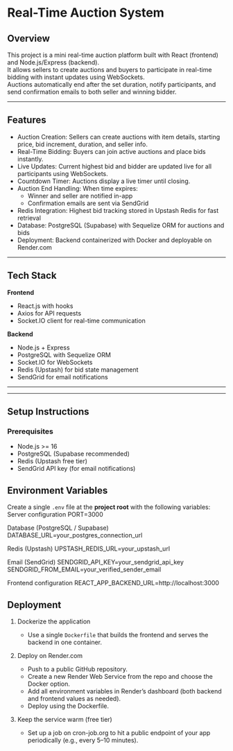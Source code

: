 # Real-Time Auction System

## Overview
This project is a mini real-time auction platform built with React (frontend) and Node.js/Express (backend).  
It allows sellers to create auctions and buyers to participate in real-time bidding with instant updates using WebSockets.  
Auctions automatically end after the set duration, notify participants, and send confirmation emails to both seller and winning bidder.

---

## Features
- Auction Creation: Sellers can create auctions with item details, starting price, bid increment, duration, and seller info.  
- Real-Time Bidding: Buyers can join active auctions and place bids instantly.  
- Live Updates: Current highest bid and bidder are updated live for all participants using WebSockets.  
- Countdown Timer: Auctions display a live timer until closing.  
- Auction End Handling: When time expires:
  - Winner and seller are notified in-app
  - Confirmation emails are sent via SendGrid
- Redis Integration: Highest bid tracking stored in Upstash Redis for fast retrieval  
- Database: PostgreSQL (Supabase) with Sequelize ORM for auctions and bids  
- Deployment: Backend containerized with Docker and deployable on Render.com  

---

## Tech Stack

**Frontend**
- React.js with hooks  
- Axios for API requests  
- Socket.IO client for real-time communication  

**Backend**
- Node.js + Express  
- PostgreSQL with Sequelize ORM  
- Socket.IO for WebSockets  
- Redis (Upstash) for bid state management  
- SendGrid for email notifications  

---


---

## Setup Instructions

### Prerequisites
- Node.js >= 16  
- PostgreSQL (Supabase recommended)  
- Redis (Upstash free tier)  
- SendGrid API key (for email notifications)  

## Environment Variables

Create a single `.env` file at the **project root** with the following variables:
Server configuration
PORT=3000

Database (PostgreSQL / Supabase)
DATABASE_URL=your_postgres_connection_url

Redis (Upstash)
UPSTASH_REDIS_URL=your_upstash_url

Email (SendGrid)
SENDGRID_API_KEY=your_sendgrid_api_key
SENDGRID_FROM_EMAIL=your_verified_sender_email

Frontend configuration
REACT_APP_BACKEND_URL=http://localhost:3000

## Deployment

1. Dockerize the application  
   - Use a single `Dockerfile` that builds the frontend and serves the backend in one container.

2. Deploy on Render.com  
   - Push to a public GitHub repository.  
   - Create a new Render Web Service from the repo and choose the Docker option.  
   - Add all environment variables in Render’s dashboard (both backend and frontend values as needed).  
   - Deploy using the Dockerfile.

3. Keep the service warm (free tier)  
   - Set up a job on cron-job.org to hit a public endpoint of your app periodically (e.g., every 5–10 minutes).


